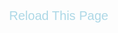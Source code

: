 <!DOCTYPE html>
<html>
<head>
	<meta charset="utf-8">
	<meta http-equiv="X-UA-Compatible" content="IE=edge">
	<title></title>
	<link rel="stylesheet" href="">
<script>
	day=new Date()     //..get the date

	x=day.getHours()    //..get the hour

	if(	x>=6 && x<12 ) {

   document.write('<style type="text/css">body{background: white url(images/coffee.jpg);background-size:cover}"></style>')

	} else if(x>=12 && x<16) {

   document.write('<style type="text/css">body{background: white url(images/day.jpg);background-size:cover}</style>')

	} else if(x>=16 && x < 19) {

   document.write('<style type="text/css">body{background: white url(images/ninja.jpg);background-size:cover}</style>')

	} else if (	x>=19 && x<6) {

   document.write('<style type="text/css">body{background: white url(images/night.jpg); background-size:cover}</style>')
	}
</script>
</head>
<body style="
    text-align: center;
    margin: 20% auto;
    font-family: Helvetica;
    color: darkgray;
    font-size: 70px;
    //background: rgba(0,0,0,0.74);
">
<a  style="font-size:20px;
			float:right;
			text-decoration:none;
			color:lightblue;
			margin-right:2%;
			margin-top:-18%;
			padding:2%;
			"
	href="javascript:location.reload(true)">
	Reload This Page
</a>
<script>
var Quotation=new Array() // do not change this!

// Set up the quotations to be shown, below.
// To add more quotations, continue with the
// pattern, adding to the array.  Remember
// to increment the Quotation[x] index!

Quotation[0] = "“ Any code of your own that you haven't looked at for six or more months might as well have been written by someone else. ” - Eagleson's law";
Quotation[1] = "“ Programs must be written for people to read, and only incidentally for machines to execute. ” - Abelson / Sussman";
Quotation[2] = "“Trying to become something in a world where everyone wants to become something is a thing that needs God's programming.” ― Michael Bassey Johnson";
Quotation[3] = "“Think like a fundamentalist, code like a hacker.”― Erik Meijer";
Quotation[4] = "“Any fool can write code that a computer can understand. Good programmers write code that humans can understand.” ― Martin Fowler";
Quotation[5] = "“Enlightenment is the unprogrammed state.” ― Jed McKenna";
Quotation[6] = "O! Youth! What a pain in the backside.";
Quotation[7] = "“Truth can only be found in one place: the code.”― Robert C. Martin,";
Quotation[8] = "“Talk is cheap. Show me the code.” ― Linus Torvalds";
Quotation[9] = "Invention is the mother of too many useless toys.";
Quotation[10] = "“I'm not a great programmer; I'm just a good programmer with great habits.” ― Kent Beck";
Quotation[11] = "“Some of the best programming is done on paper, really. Putting it into the computer is just a minor detail.” ― Max Kanat-Alexander";
Quotation[12] = "“Simplicity is prerequisite for reliability.” ― Edsger W. Dijkstra" ;

// ======================================
// Do not change anything below this line
// ======================================
var Q = Quotation.length;
var whichQuotation=Math.round(Math.random()*(Q-1));
function showQuotation(){document.write(Quotation[whichQuotation]);}
showQuotation();
</script>

</body>
</html>
